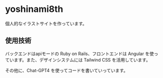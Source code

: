 # yoshinami8th

個人的なイラストサイトを作っています。

## 使用技術

バックエンドはapiモードの Ruby on Rails、フロントエンドは Angular を使っています。また、デザインシステムには Tailwind CSS を活用しています。

その他に、Chat-GPT4 を使ってコードを書いていっています。
